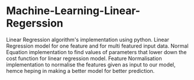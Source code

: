 # Machine-Learning-Linear-Regerssion
Linear Regression algorithm's implementation using python.
Linear Regression model for one feature and for multi featured input data.
Normal Equation implementation to find values of parameters that lower down the cost function for linear regression model.
Feature Normalisation implementation to normalise the features given as input to our model, hemce heping in making a better model for better prediction.
